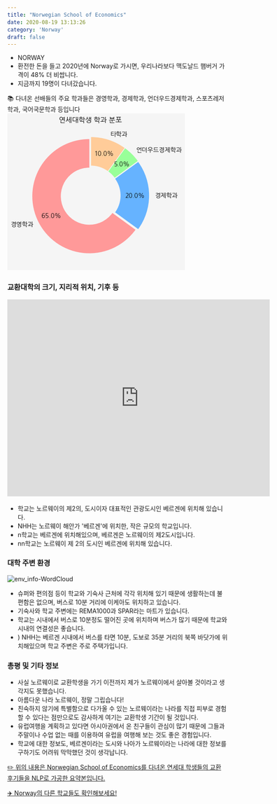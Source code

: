```yaml
---
title: "Norwegian School of Economics"
date: 2020-08-19 13:13:26
category: 'Norway'
draft: false
---
```



* NORWAY
* 환전한 돈을 들고 2020년에 Norway로 가시면, 우리나라보다 맥도날드 햄버거 가격이 48% 더 비쌉니다.
* 지금까지 19명이 다녀갔습니다. 


📚 다녀온 선배들의 주요 학과들은 경영학과, 경제학과, 언더우드경제학과, 스포츠레저학과, 국어국문학과 등입니다
![department-info](../plots/NO000002.png)
### 교환대학의 크기, 지리적 위치, 기후 등
<iframe
width="600"
height="450"
frameborder="0" style="border:0"
src="https://www.google.com/maps/embed/v1/place?key=AIzaSyC9e1AME-pVmWC4hBpFdu5S4dKzyepa3HQ&q=Norwegian+School+of+Economics&center=60.4229376,5.3024087&zoom=14" allowfullscreen>
</iframe>

* 학교는 노르웨이의 제2의, 도시이자 대표적인 관광도시인 베르겐에 위치해 있습니다.
* NHH는 노르웨이 해안가 '베르겐'에 위치한, 작은 규모의 학교입니다.
* n학교는 베르겐에 위치해있으며, 베르겐은 노르웨이의 제2도시입니다.
* nn학교는 노르웨이 제 2의 도시인 베르겐에 위치해 있습니다.


### 대학 주변 환경

![env_info-WordCloud](../univ_wordclouds_okt/env_info/NO000002_env_info_okt.png)

* 슈퍼와 편의점 등이 학교와 기숙사 근처에 각각 위치해 있기 때문에 생활하는데 불편함은 없으며, 버스로 10분 거리에 이케아도 위치하고 있습니다.
* 기숙사와 학교 주변에는 REMA1000과 SPAR라는 마트가 있습니다.
* 학교는 시내에서 버스로 10분정도 떨어진 곳에 위치하며 버스가 많기 때문에 학교와 시내의 연결성은 좋습니다.
* ) NHH는 베르겐 시내에서 버스를 타면 10분, 도보로 35분 거리의 북쪽 바닷가에 위치해있으며 학교 주변은 주로 주택가입니다.


### 총평 및 기타 정보 
* 사실 노르웨이로 교환학생을 가기 이전까지 제가 노르웨이에서 살아볼 것이라고 생각지도 못했습니다.
* 아름다운 나라 노르웨이, 정말 그립습니다!
* 친숙하지 않기에 특별함으로 다가올 수 있는 노르웨이라는 나라를 직접 피부로 경험할 수 있다는 점만으로도 감사하게 여기는 교환학생 기간이 될 것입니다.
* 유럽여행을 계획하고 있다면 아시아권에서 온 친구들이 관심이 많기 때문에 그들과 주말이나 수업 없는 때를 이용하여 유럽을 여행해 보는 것도 좋은 경험입니다.
* 학교에 대한 정보도, 베르겐이라는 도시와 나아가 노르웨이라는 나라에 대한 정보를 구하기도 어려워 막막했던 것이 생각납니다.


[✏️ 위의 내용은 Norwegian School of Economics를 다녀온 연세대 학생들의 교환 후기들을 NLP로 가공한 요약본입니다.](http://oia.yonsei.ac.kr/partner/expReport.asp?ucode=NO000002&bgbn=A)

[✈️ Norway의 다른 학교들도 확인해보세요!](https://yonsei-exchange.netlify.app/?category=Norway)
